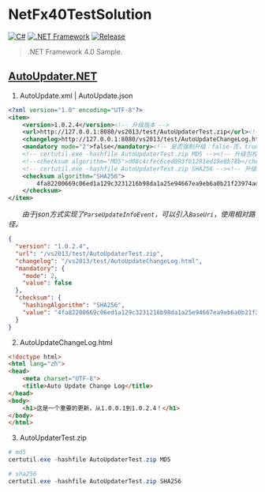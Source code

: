 # NetFx40TestSolution

[![C#](https://img.shields.io/badge/C%23-4.0-brightgreen.svg?style=flat&logo=csharp)](https://learn.microsoft.com/zh-cn/dotnet/csharp/programming-guide)
[![.NET Framework](https://img.shields.io/badge/.NET_Framework-4.0-brightgreen.svg?style=flat&logo=.net)](https://dotnet.microsoft.com/zh-cn/download/dotnet-framework)
[![Release](https://img.shields.io/badge/Release-1.1.0-blue.svg)](https://github.com/aaric/NetFx40TestSolution/releases)

> .NET Framework 4.0 Sample.

## [AutoUpdater.NET](https://www.nuget.org/packages/AutoUpdater.NET.CredentialsFix)

1. AutoUpdate.xml | AutoUpdate.json

```xml
<?xml version="1.0" encoding="UTF-8"?>
<item>
    <version>1.0.2.4</version><!-- 升级版本 -->
    <url>http://127.0.0.1:8080/vs2013/test/AutoUpdaterTest.zip</url><!-- 升级包下载路径 -->
    <changelog>http://127.0.0.1:8080/vs2013/test/AutoUpdateChangeLog.html</changelog><!-- 升级日志 -->
    <mandatory mode="2">false</mandatory><!-- 是否强制升级：false-否，true-是 -->
    <!-- certutil.exe -hashfile AutoUpdaterTest.zip MD5 --><!-- 升级包校验 -->
    <!--<checksum algorithm="MD5">d08c4cfec6ced093f01291ed19e8b78b</checksum>-->
    <!-- certutil.exe -hashfile AutoUpdaterTest.zip SHA256 --><!-- 升级包校验 -->
    <checksum algorithm="SHA256">
        4fa82200669c06ed1a129c3231216b98da1a25e94667ea9eb6a0b21f23974adb
    </checksum>
</item>
```

&emsp;&emsp;*由于json方式实现了`ParseUpdateInfoEvent`，可以引入`BaseUri`，使用相对路径。*

```json
{
  "version": "1.0.2.4",
  "url": "/vs2013/test/AutoUpdaterTest.zip",
  "changelog": "/vs2013/test/AutoUpdateChangeLog.html",
  "mandatory": {
    "mode": 2,
    "value": false
  },
  "checksum": {
    "hashingAlgorithm": "SHA256",
    "value": "4fa82200669c06ed1a129c3231216b98da1a25e94667ea9eb6a0b21f23974adb"
  }
}
```

2. AutoUpdateChangeLog.html

```html
<!doctype html>
<html lang="zh">
<head>
    <meta charset="UTF-8">
    <title>Auto Update Change Log</title>
</head>
<body>
    <h1>这是一个重要的更新，从1.0.0.1到1.0.2.4！</h1>
</body>
</html>
```

3. AutoUpdaterTest.zip

```powershell
# md5
certutil.exe -hashfile AutoUpdaterTest.zip MD5

# sha256
certutil.exe -hashfile AutoUpdaterTest.zip SHA256
```


